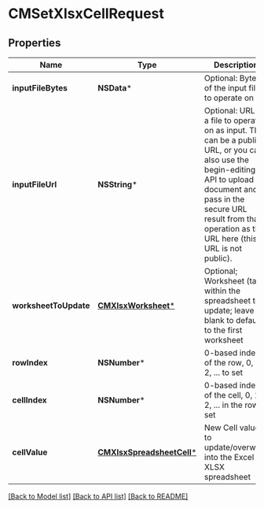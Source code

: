 # CMSetXlsxCellRequest

## Properties
Name | Type | Description | Notes
------------ | ------------- | ------------- | -------------
**inputFileBytes** | **NSData*** | Optional: Bytes of the input file to operate on | [optional] 
**inputFileUrl** | **NSString*** | Optional: URL of a file to operate on as input.  This can be a public URL, or you can also use the begin-editing API to upload a document and pass in the secure URL result from that operation as the URL here (this URL is not public). | [optional] 
**worksheetToUpdate** | [**CMXlsxWorksheet***](CMXlsxWorksheet.md) | Optional; Worksheet (tab) within the spreadsheet to update; leave blank to default to the first worksheet | [optional] 
**rowIndex** | **NSNumber*** | 0-based index of the row, 0, 1, 2, ... to set | [optional] 
**cellIndex** | **NSNumber*** | 0-based index of the cell, 0, 1, 2, ... in the row to set | [optional] 
**cellValue** | [**CMXlsxSpreadsheetCell***](CMXlsxSpreadsheetCell.md) | New Cell value to update/overwrite into the Excel XLSX spreadsheet | [optional] 

[[Back to Model list]](../README.md#documentation-for-models) [[Back to API list]](../README.md#documentation-for-api-endpoints) [[Back to README]](../README.md)


